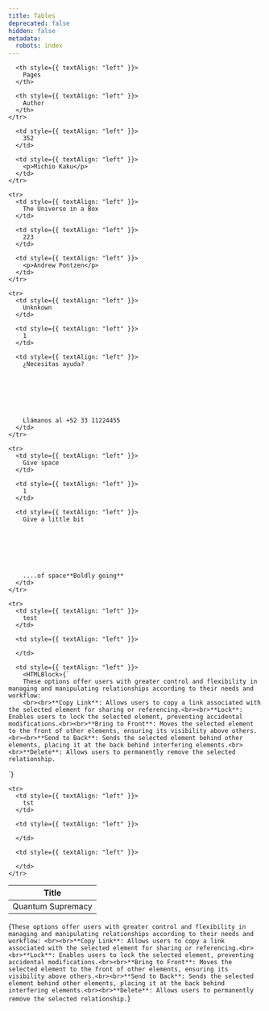 ```yaml
---
title: Tables
deprecated: false
hidden: false
metadata:
  robots: index
---
```

<Table align={["left","left","left"]}>
  <thead>
    <tr>
      <th style={{ textAlign: "left" }}>
        Title
      </th>

      <th style={{ textAlign: "left" }}>
        Pages
      </th>

      <th style={{ textAlign: "left" }}>
        Author
      </th>
    </tr>
  </thead>

  <tbody>
    <tr>
      <td style={{ textAlign: "left" }}>
        Quantum Supremacy
      </td>

      <td style={{ textAlign: "left" }}>
        352
      </td>

      <td style={{ textAlign: "left" }}>
        <p>Michio Kaku</p>
      </td>
    </tr>

    <tr>
      <td style={{ textAlign: "left" }}>
        The Universe in a Box
      </td>

      <td style={{ textAlign: "left" }}>
        223
      </td>

      <td style={{ textAlign: "left" }}>
        <p>Andrew Pontzen</p>
      </td>
    </tr>

    <tr>
      <td style={{ textAlign: "left" }}>
        Unknkown
      </td>

      <td style={{ textAlign: "left" }}>
        1
      </td>

      <td style={{ textAlign: "left" }}>
        ¿Necesitas ayuda?







        Llámanos al +52 33 11224455
      </td>
    </tr>

    <tr>
      <td style={{ textAlign: "left" }}>
        Give space
      </td>

      <td style={{ textAlign: "left" }}>
        1
      </td>

      <td style={{ textAlign: "left" }}>
        Give a little bit







        ....of space**Boldly going**
      </td>
    </tr>

    <tr>
      <td style={{ textAlign: "left" }}>
        test
      </td>

      <td style={{ textAlign: "left" }}>

      </td>

      <td style={{ textAlign: "left" }}>
        <HTMLBlock>{`
        These options offer users with greater control and flexibility in managing and manipulating relationships according to their needs and workflow:
        <br><br>**Copy Link**: Allows users to copy a link associated with the selected element for sharing or referencing.<br><br>**Lock**: Enables users to lock the selected element, preventing accidental modifications.<br><br>**Bring to Front**: Moves the selected element to the front of other elements, ensuring its visibility above others.<br><br>**Send to Back**: Sends the selected element behind other elements, placing it at the back behind interfering elements.<br><br>**Delete**: Allows users to permanently remove the selected relationship.
`}</HTMLBlock>
      </td>
    </tr>

    <tr>
      <td style={{ textAlign: "left" }}>
        tst
      </td>

      <td style={{ textAlign: "left" }}>

      </td>

      <td style={{ textAlign: "left" }}>

      </td>
    </tr>
  </tbody>
</Table>

<HTMLBlock>{`
        These options offer users with greater control and flexibility in managing and manipulating relationships according to their needs and workflow:
        <br><br>**Copy Link**: Allows users to copy a link associated with the selected element for sharing or referencing.<br><br>**Lock**: Enables users to lock the selected element, preventing accidental modifications.<br><br>**Bring to Front**: Moves the selected element to the front of other elements, ensuring its visibility above others.<br><br>**Send to Back**: Sends the selected element behind other elements, placing it at the back behind interfering elements.<br><br>**Delete**: Allows users to permanently remove the selected relationship.
`}</HTMLBlock>